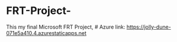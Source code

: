 # FRT-Project-
This my final Microsoft FRT Project, # Azure link: https://jolly-dune-071e5a410.4.azurestaticapps.net
